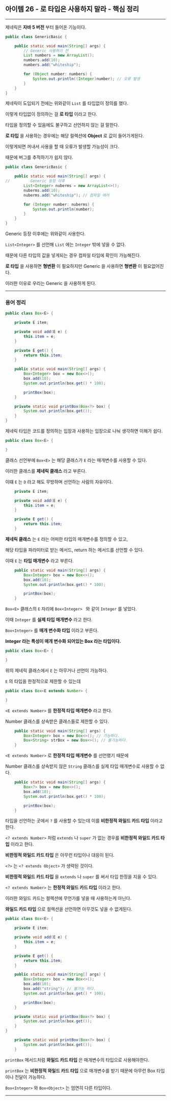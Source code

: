 ## 아이템 26 - 로 타입은 사용하지 말라 - 핵심 정리
---

제네릭은 __자바 5 버전__ 부터 들어온 기능이다.

```java
public class GenericBasic {

    public static void main(String[] args) {
        // Generic 사용하기 전
        List numbers = new ArrayList();
        numbers.add(10);
        numbers.add("whiteship");

        for (Object number: numbers) {
            System.out.println((Integer)number); // 오류 발생
        }
    }
}
```

제네릭이 도입되기 전에는 위와같이 ``List`` 를 타입없이 정의를 했다.

이렇게 타입없이 정의하는 걸 __로 타입__ 이라고 한다.

타입을 정의할 수 있음에도 불구하고 선언하지 않는 걸 말한다.

__로 타입__ 을 사용하는 경우에는 해당 컬렉션에 __Object__ 로 값이 들어가게된다.

이렇게되면 꺼내서 사용을 할 때 오류가 발생할 가능성이 크다.

때문에 버그를 추적하기가 쉽지 않다.

```java
public class GenericBasic {

    public static void main(String[] args) {
//         Generic 등장 이후
        List<Integer> nuberms = new ArrayList<>();
        nuberms.add(10);
        nuberms.add("whiteship"); // 컴파일 에러

        for (Integer number: nuberms) {
            System.out.println(number);
        }
    }
}
```

Generic 등장 이후에는 위와같이 사용한다.

``List<Integer>`` 를 선언해 ``List`` 에는 ``Integer`` 밖에 넣을 수 없다.

때문에 다른 타입의 값을 넣게되는 경우 컴파일 타임에 확인이 가능해진다.

__로 타입__ 을 사용하면 __형변환__ 이 필요하지만 Generic 을 사용하면 __형변환__ 이 필요없어진다.

이러한 이유로 우리는 Generic 을 사용하게 된다.

---

### 용어 정리

```java
public class Box<E> {

    private E item;

    private void add(E e) {
        this.item = e;
    }

    private E get() {
        return this.item;
    }

    public static void main(String[] args) {
        Box<Integer> box = new Box<>();
        box.add(10);
        System.out.println(box.get() * 100);

        printBox(box);
    }

    private static void printBox(Box<?> box) {
        System.out.println(box.get());
    }
}
```

제네릭 타입은 코드를 정의하는 입장과 사용하는 입장으로 나눠 생각하면 이해가 쉽다.

```java
public class Box<E> {

}
```

클래스 선언부에 ``Box<E>`` 는 해당 클래스가 ``E`` 라는 매개변수를 사용할 수 있다.

이러한 클래스를 __제네릭 클래스__ 라고 부른다.

이떄 ``E`` 는 ``D`` 라고 해도 무방하며 선언하는 사람의 자유이다.

```java
    private E item;

    private void add(E e) {
        this.item = e;
    }

    private E get() {
        return this.item;
    }
```

__제네릭 클래스__ 는 ``E`` 라는 어떠한 타입의 매개변수를 정의할 수 있고,

해당 타입을 파라미터로 받는 메서드, return 하는 메서드를 선언할 수 있다.

이때 ``E`` 는 __타입 매개변수__ 라고 부른다.

```java
    public static void main(String[] args) {
        Box<Integer> box = new Box<>();
        box.add(10);
        System.out.println(box.get() * 100);

        printBox(box);
    }
```

``Box<E>`` 클래스의 ``E`` 자리에 ``Box<Integer> `` 와 같이 ``Integer`` 를 넣었다.

이때 ``Integer`` 를 __실제 타입 매개변수__ 라고 한다.

``Box<Integer>`` 를 __매개 변수화 타입__ 이라고 부른다.

__Integer 라는 특성이 매개 변수화 되어있는 Box 라는 타입이다.__

```java
public class Box<E> {

}
```

위의 제네릭 클래스에서 ``E`` 는 아무거나 선언이 가능하다.

``E`` 의 타입을 한정적으로 제한할 수 있는데 

```java
public class Box<E extends Number> {

}
```

``<E extends Number>`` 를 __한정적 타입 매개변수__ 라고 한다.

Number 클래스를 상속받은 클래스들로 제한할 수 있다.

```java
    public static void main(String[] args) {
        Box<Integer> box = new Box<>(); // 가능하다.
        Box<String> strBox = new Box<>(); // 불가능하다.
    }
```
``<E extends Number>`` 로 __한정적 타입 매개변수__ 를 선언했기 때문에

Number 클래스를 상속받지 않은 ``String`` 클래스를 실제 타입 매개변수로 사용할 수 없다.

```java
    public static void main(String[] args) {
        Box<?> box = new Box<>();
        box.add(10);
        System.out.println(box.get() * 100);

        printBox(box);
    }
```

타입을 선언하는 곳에서 ``?`` 를 사용할 수 있는데 이를 __비한정적 와일드 카드 타입__ 이라고 한다.

``<? extends Number>`` 처럼 ``extends`` 나 ``super`` 가 없는 경우를 __비한정적 와일드 카드 타입__ 이라고 한다.

__비한정적 와일드 카드 타입__ 은 아무런 타입이나 대응이 된다.

``<?>`` 는 ``<? extends Object>`` 가 생략된 것이다.

__비한정적 와일드 카드 타입__ 을 ``extends`` 나 ``super`` 를 써서 타입 한정을 지을 수 있다.

``<? extends Number>`` 는 __한정적 와일드 카드 타입__ 이라고 한다.

이러한 와일드 카드는 컬렉션에 무언가를 넣을 때 사용하는게 아닌다.

__와일드 카드 타입__ 으로 컬렉션을 선언하면 아무것도 넣을 수 없게된다.

```java
public class Box<E> {

    private E item;

    private void add(E e) {
        this.item = e;
    }

    private E get() {
        return this.item;
    }

    public static void main(String[] args) {
        Box<Integer> box = new Box<>();
        box.add(10);
        box.add("string"); // 불가능 하다.
        System.out.println(box.get() * 100);

        printBox(box);
    }

    private static void printBox(Box<?> box) {
        System.out.println(box.get());
    }
}
```

```java
    private static void printBox(Box<?> box) {
        System.out.println(box.get());
    }
```

``printBox`` 메서드처럼 __와일드 카드 타입__ 은 매개변수의 타입으로 사용해야한다.

``printBox`` 는 __비한정적 와일드 카드 타입__ 으로 매개변수를 받기 때문에 아무런 Box 타입이나 전달이 가능하다.

``Box<Integer>`` 와 ``Box<Object>`` 는 엄연히 다른 타입이다.

---

